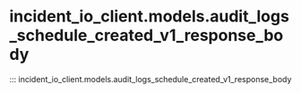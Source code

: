 # incident_io_client.models.audit_logs_schedule_created_v1_response_body

::: incident_io_client.models.audit_logs_schedule_created_v1_response_body